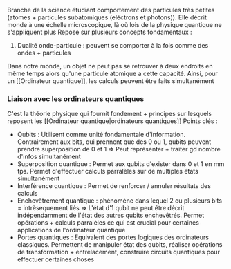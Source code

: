 Branche de la science étudiant comportement des particules très petites (atomes + particules subatomiques (eléctrons et photons)). Elle décrit monde à une échelle microscopique, là où lois de la physique quantique ne s'appliquent plus
Repose sur plusieurs concepts fondamentaux :
1. Dualité onde-particule : peuvent se comporter à la fois comme des ondes +  particules


Dans notre monde, un objet ne peut pas se retrouver à deux endroits en même temps alors qu'une particule atomique a cette capacité. Ainsi, pour un [[Ordinateur quantique]], les calculs peuvent être faits simultanément

### Liaison avec les ordinateurs quantiques
C'est la théorie physique qui fournit fondement + principes sur lesquels reposent les [[Ordinateur quantique|ordinateurs quantiques]]
Points clés :
- Qubits : Utilisent comme unité fondamentale d'information. Contrairement aux bits, qui prennent que des 0 ou 1, qubits peuvent prendre superposition de 0 et 1
   => Peut représenter + traiter gd nombre d'infos simultanément
- Superposition quantique : Permet aux qubits d'exister dans 0 et 1 en mm tps. Permet d'effectuer calculs parralèles sur de multiples états simultanément
- Interférence quantique : Permet de renforcer / annuler résultats des calculs
- Enchevêtrement quantique : phénomène dans lequel 2 ou plusieurs bits = intrèsequement liés => L'état d'1 qubit ne peut être décrit indépendamment de l'état des autres qubits enchevêtrés. Permet opérations + calculs parralèles ce qui est crucial pour certaines applications de l'ordinateur quantique
- Portes quantiques : Equivalent des portes logiques des ordinateurs classiques. Permettent de manipuler état des qubits, réaliser opérations de transformation + entrelacement, construire circuits quantiques pour effectuer certaines choses